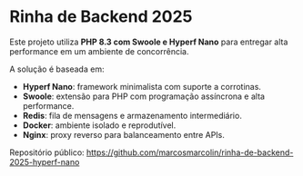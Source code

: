 # Rinha de Backend 2025

Este projeto utiliza **PHP 8.3 com Swoole e Hyperf Nano** para entregar alta performance em um ambiente de concorrência.

A solução é baseada em:

- **Hyperf Nano**: framework minimalista com suporte a corrotinas.
- **Swoole**: extensão para PHP com programação assíncrona e alta performance.
- **Redis**: fila de mensagens e armazenamento intermediário.
- **Docker**: ambiente isolado e reprodutível.
- **Nginx**: proxy reverso para balanceamento entre APIs.

Repositório público: https://github.com/marcosmarcolin/rinha-de-backend-2025-hyperf-nano
